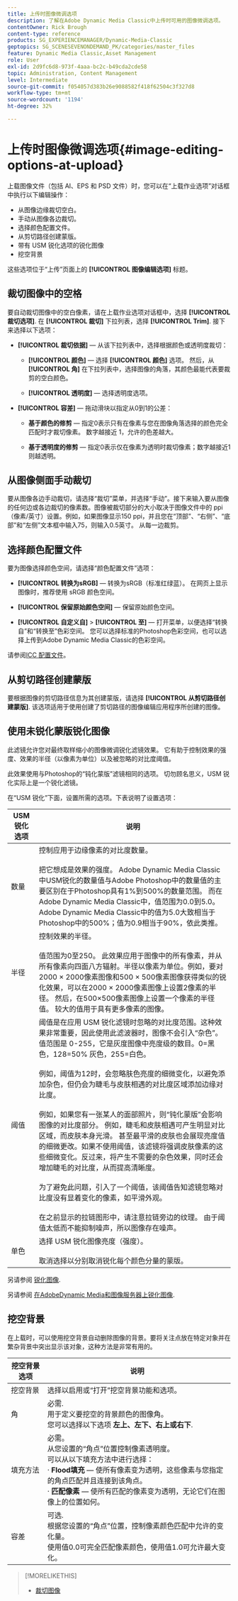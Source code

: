```yaml
---
title: 上传时图像微调选项
description: 了解在Adobe Dynamic Media Classic中上传时可用的图像微调选项。
contentOwner: Rick Brough
content-type: reference
products: SG_EXPERIENCEMANAGER/Dynamic-Media-Classic
geptopics: SG_SCENESEVENONDEMAND_PK/categories/master_files
feature: Dynamic Media Classic,Asset Management
role: User
exl-id: 2d9fc6d8-973f-4aaa-bc2c-b49cda2cde58
topic: Administration, Content Management
level: Intermediate
source-git-commit: f054057d383b26e9088582f418f62504c3f327d8
workflow-type: tm+mt
source-wordcount: '1194'
ht-degree: 32%

---
```


# 上传时图像微调选项{#image-editing-options-at-upload}

上载图像文件（包括 AI、EPS 和 PSD 文件）时，您可以在“上载作业选项”对话框中执行以下编辑操作：

* 从图像边缘裁切空白。
* 手动从图像各边裁切。
* 选择颜色配置文件。
* 从剪切路径创建蒙版。
* 带有 USM 锐化选项的锐化图像
* 挖空背景

这些选项位于“上传”页面上的 **[!UICONTROL 图像编辑选项]** 标题。

## 裁切图像中的空格

要自动裁切图像中的空白像素，请在上载作业选项对话框中，选择 **[!UICONTROL 裁切选项]**. 在 **[!UICONTROL 裁切]** 下拉列表，选择 **[!UICONTROL Trim]**. 接下来选择以下选项：

* **[!UICONTROL 裁切依据]**  — 从该下拉列表中，选择根据颜色或透明度裁切：

   * **[!UICONTROL 颜色]**  — 选择 **[!UICONTROL 颜色]** 选项。 然后，从 **[!UICONTROL 角]** 在下拉列表中，选择图像的角落，其颜色最能代表要裁剪的空白颜色。

   * **[!UICONTROL 透明度]**  — 选择透明度选项。

* **[!UICONTROL 容差]**  — 拖动滑块以指定从0到1的公差：

   * **基于颜色的修剪**  — 指定0表示只有在像素与您在图像角落选择的颜色完全匹配时才裁切像素。 数字越接近 1，允许的色差越大。

   * **基于透明度的修剪**  — 指定0表示仅在像素为透明时裁切像素；数字越接近1则越透明。

## 从图像侧面手动裁切

要从图像各边手动裁切，请选择“裁切”菜单，并选择“手动”。接下来输入要从图像的任何边或各边裁切的像素数。图像被裁切部分的大小取决于图像文件中的 ppi（像素/英寸）设置。例如，如果图像显示150 ppi，并且您在“顶部”、“右侧”、“底部”和“左侧”文本框中输入75，则输入0.5英寸。 从每一边裁剪。

## 选择颜色配置文件

要为图像选择颜色空间，请选择“颜色配置文件”选项：

* **[!UICONTROL 转换为sRGB]**  — 转换为sRGB（标准红绿蓝）。 在网页上显示图像时，推荐使用 sRGB 颜色空间。

* **[!UICONTROL 保留原始颜色空间]**  — 保留原始颜色空间。

* **[!UICONTROL 自定义自]** > **[!UICONTROL 至]**  — 打开菜单，以便选择“转换自”和“转换至”色彩空间。 您可以选择标准的Photoshop色彩空间，也可以选择上传到Adobe Dynamic Media Classic的色彩空间。

请参阅[ICC 配置文件](icc-profiles.md#icc_profiles)。

## 从剪切路径创建蒙版

要根据图像的剪切路径信息为其创建蒙版，请选择 **[!UICONTROL 从剪切路径创建蒙版]**. 该选项适用于使用创建了剪切路径的图像编辑应用程序所创建的图像。

## 使用未锐化蒙版锐化图像

此滤镜允许您对最终取样缩小的图像微调锐化滤镜效果。 它有助于控制效果的强度、效果的半径（以像素为单位）以及被忽略的对比度阈值。

此效果使用与Photoshop的“钝化蒙版”滤镜相同的选项。 切勿顾名思义，USM 锐化实际上是一个锐化滤镜。

在“USM 锐化”下面，设置所需的选项。下表说明了设置选项：

| USM 锐化选项 | 说明 |
| --- | --- |
| 数量 | 控制应用于边缘像素的对比度数量。<br><br>把它想成是效果的强度。 Adobe Dynamic Media Classic中USM锐化的数量值与Adobe Photoshop中的数量值的主要区别在于Photoshop具有1%到500%的数量范围。 而在Adobe Dynamic Media Classic中，值范围为0.0到5.0。Adobe Dynamic Media Classic中的值为5.0大致相当于Photoshop中的500%；值为0.9相当于90%，依此类推。 |
| 半径 | 控制效果的半径。<br><br>值范围为0至250。 此效果应用于图像中的所有像素，并从所有像素向四面八方辐射。半径以像素为单位。例如，要对2000 × 2000像素图像和500 × 500像素图像获得类似的锐化效果，可以在2000 × 2000像素图像上设置2像素的半径。 然后，在500×500像素图像上设置一个像素的半径值。 较大的值用于具有更多像素的图像。 |
| 阈值 | 阈值是在应用 USM 锐化滤镜时忽略的对比度范围。这种效果非常重要，因此使用此滤波器时，图像不会引入“杂色”。 值范围是 0-255，它是灰度图像中亮度级的数目。0=黑色，128=50% 灰色，255=白色。<br><br>例如，阈值为12时，会忽略肤色亮度的细微变化，以避免添加杂色，但仍会为睫毛与皮肤相遇的对比度区域添加边缘对比度。<br><br>例如，如果您有一张某人的面部照片，则“钝化蒙版”会影响图像的对比度部分。 例如，睫毛和皮肤相遇可产生明显对比区域，而皮肤本身光滑。 甚至最平滑的皮肤也会展现亮度值的细微更改。如果不使用阈值，该滤镜将强调皮肤像素的这些细微变化。反过来，将产生不需要的杂色效果，同时还会增加睫毛的对比度，从而提高清晰度。<br><br>为了避免此问题，引入了一个阈值，该阈值告知滤镜忽略对比度没有显着变化的像素，如平滑外观。 <br><br>在之前显示的拉链图形中，请注意拉链旁边的纹理。 由于阈值太低而不能抑制噪声，所以图像存在噪声。 |
| 单色 | 选择 USM 锐化图像亮度（强度）。<br><br>取消选择以分别取消锐化每个颜色分量的蒙版。 |

另请参阅 [锐化图像](sharpening-image.md#sharpening_an_image).

另请参阅 [在AdobeDynamic Media和图像服务器上锐化图像](/help/using/assets/s7_sharpening_images.pdf).

## 挖空背景

在上载时，可以使用挖空背景自动删除图像的背景。要将关注点放在特定对象并在繁杂背景中突出显示该对象，这种方法是非常有用的。

| 挖空背景选项 | 说明 |
| --- | --- |
| 挖空背景 | 选择以启用或“打开”挖空背景功能和选项。 |
| 角 | 必需.<br>用于定义要挖空的背景颜色的图像角。<br>您可以选择以下选项 <b>左上、左下、右上或右下</b>. |
| 填充方法 | 必需。 <br>从您设置的“角点”位置控制像素透明度。<br>可以从以下填充方法中进行选择：<br>· <b>Flood填充</b>  — 使所有像素变为透明，这些像素与您指定的角点匹配并且连接到该角点。<br>· <b>匹配像素</b>  — 使所有匹配的像素变为透明，无论它们在图像上的位置如何。 |
| 容差 | 可选.<br>根据您设置的“角点”位置，控制像素颜色匹配中允许的变化量。<br>使用值0.0可完全匹配像素颜色，使用值1.0可允许最大变化。 |

>[!MORELIKETHIS]
>
>* [裁切图像](cropping-image.md#cropping_an_image)
